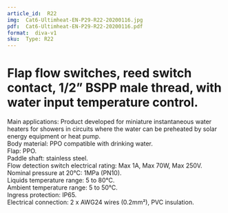 ```yaml
---
article_id:  R22
img:  Cat6-Ultimheat-EN-P29-R22-20200116.jpg
pdf:  Cat6-Ultimheat-EN-P29-R22-20200116.pdf
format:  diva-v1
sku:  Type: R22
---
```


# Flap flow switches, reed switch contact, 1/2” BSPP male thread, with water input temperature control.

Main applications: Product developed for miniature instantaneous water 
heaters for showers in circuits where the water can be preheated by solar energy equipment or heat pump.   
Body material: PPO compatible with drinking water.   
Flap: PPO.  
Paddle shaft: stainless steel.  
Flow detection switch electrical rating: Max 1A, Max 70W, Max 250V.   
Nominal pressure at 20°C: 1MPa (PN10).  
Liquids temperature range: 5 to 80°C.  
Ambient temperature range: 5 to 50°C.  
Ingress protection: IP65.  
Electrical connection: 2 x AWG24 wires (0.2mm²), PVC insulation.  
